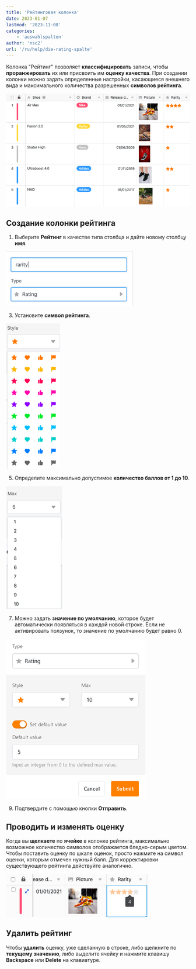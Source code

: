 ```yaml
---
title: 'Рейтинговая колонка'
date: 2023-01-07
lastmod: '2023-11-08'
categories:
    - 'auswahlspalten'
author: 'nsc2'
url: '/ru/help/die-rating-spalte'
---
```


Колонка "Рейтинг" позволяет **классифицировать** записи, чтобы **проранжировать** их или присвоить им **оценку качества**. При создании колонки можно задать определенные настройки, касающиеся внешнего вида и максимального количества разрешенных **символов рейтинга**.

![Пример таблицы со шкалой оценок](images/example-table-rating-skala-1.png)

## Создание колонки рейтинга

1. Выберите **Рейтинг** в качестве типа столбца и дайте новому столбцу **имя**.

![Дайте название колонке рейтинга.](images/benennen.png)

3. Установите **символ рейтинга**.

![Определение символа рейтинга](images/style.png)

5. Определите максимально допустимое **количество баллов от 1 до 10**.

![Определите максимально допустимую номинальную мощность](images/maximale-bewertung.png)

7. Можно задать **значение по умолчанию**, которое будет автоматически появляться в каждой новой строке. Если не активировать ползунок, то значение по умолчанию будет равно 0.

![Установка значения по умолчанию в колонке рейтинга](images/Set-default-value-in-a-rating-column.png)

9. Подтвердите с помощью кнопки **Отправить**.

## Проводить и изменять оценку

Когда вы **щелкаете** по **ячейке** в колонке рейтинга, максимально возможное количество символов отображается бледно-серым цветом. Чтобы поставить оценку по шкале оценок, просто нажмите на символ оценки, которым отмечен нужный балл. Для корректировки существующего рейтинга действуйте аналогично.

![Создание и изменение рейтинга](images/set-and-change-a-rating.png)

## Удалить рейтинг

Чтобы **удалить** оценку, уже сделанную в строке, либо щелкните по **текущему значению**, либо выделите ячейку и нажмите клавишу **Backspace** или **Delete** на клавиатуре.
